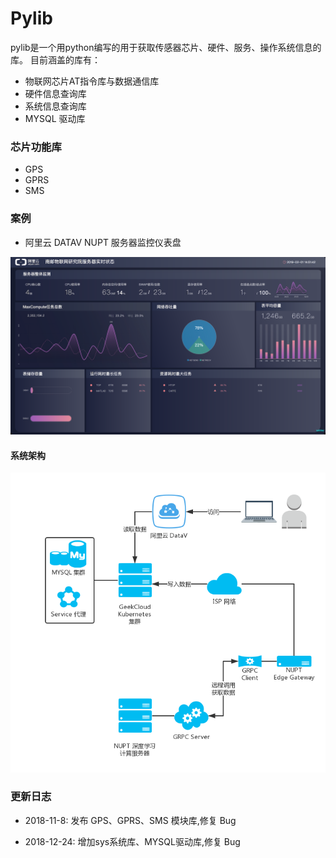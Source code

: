 # Pylib
pylib是一个用python编写的用于获取传感器芯片、硬件、服务、操作系统信息的库。
目前涵盖的库有：
- 物联网芯片AT指令库与数据通信库
- 硬件信息查询库
- 系统信息查询库
- MYSQL 驱动库


### 芯片功能库 
- GPS
- GPRS
- SMS

### 案例

- 阿里云 DATAV NUPT 服务器监控仪表盘

![nupt](image/dashboard.png)

#### 系统架构
![struct](image/structure.jpg)

### 更新日志

- 2018-11-8: 发布 GPS、GPRS、SMS 模块库,修复 Bug

- 2018-12-24: 增加sys系统库、MYSQL驱动库,修复 Bug

